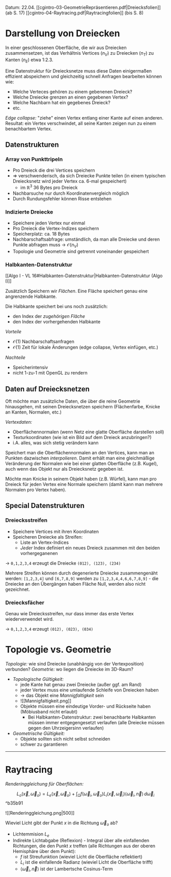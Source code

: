 Datum: 22.04.
[[cgintro-03-GeometrieRepräsentieren.pdf|Dreiecksfolien]] (ab S. 17)
[[cgintro-04-Raytracing.pdf|Raytracingfolien]] (bis S. 8)

# Darstellung von Dreiecken

In einer geschlossenen Oberfläche, die wir aus Dreiecken zusammensetzen, ist das Verhältnis Vertices ($n_V$) zu Dreiecken ($n_{T}$) zu Kanten ($n_{E}$) etwa 1:2.3. 

Eine Datenstruktur für Dreiecksnetze muss diese Daten einigermaßen effizient abspeichern und gleichzeitig schnell Anfragen bearbeiten können wie:
- Welche Verteces gehören zu einem gebenenen Dreieck?
- Welche Dreiecke grenzen an einen gegebenen Vertex?
- Welche Nachbarn hat ein gegebenes Dreieck?
- etc.

*Edge collapse:* "ziehe" einen Vertex entlang einer Kante auf einen anderen. Resultat: ein Vertex verschwindet, all seine Kanten zeigen nun zu einem benachbartem Vertex.

## Datenstrukturen

### Array von Punkttripeln
- Pro Dreieck die drei Vertices speichern
- $\Rightarrow$ verschwenderisch, da sich Dreiecke Punkte teilen (in einem typischen Dreiecksnetz wird jeder Vertex ca. 6-mal gespeichert)
	- im $\mathbb{R}^{3}$ 36 Bytes pro Dreieck
- Nachbarsuche nur durch Koordinatenvergleich möglich
- Durch Rundungsfehler können Risse entstehen

### Indizierte Dreiecke
- Speichere jeden Vertex nur einmal
- Pro Dreieck die Vertex-Indizes speichern
- Speicherplatz: ca. 18 Bytes
- Nachbarschaftsabfrage: umständlich, da man alle Dreiecke und deren Punkte abfragen muss -> $\mathcal{O}(n_V)$
- Topologie und Geometrie sind getrennt voneinander gespeichert

### Halbkanten-Datenstruktur
[[Algo I - VL 16#Halbkanten-Datenstruktur|Halbkanten-Datenstruktur (Algo I)]]

Zusätzlich Speichern wir *Flächen*. Eine Fläche speichert genau eine angrenzende Halbkante.

Die Halbkante speichert bei uns noch zusätzlich:
- den Index der *zugehörigen Fläche*
- den Index der vorhergehenden Halbkante

*Vorteile*
- $\mathcal{O}(1)$ Nachbarschaftsanfragen
- $\mathcal{O}(1)$ Zeit für lokale Änderungen (edge collapse, Vertex einfügen, etc.)

*Nachteile*
- Speicherintensiv
- nicht 1-zu-1 mit OpenGL zu rendern

## Daten auf Dreiecksnetzen
Oft möchte man zusätzliche Daten, die über die reine Geometrie hinausgehen, mit seinen Dreiecksnetzen speichern (Flächenfarbe, Knicke an Kanten, Normalen, etc.)

*Vertexdaten:*
- Oberflächennormalen (wenn Netz eine glatte Oberfläche darstellen soll)
- Texturkoordinaten (wie ist ein Bild auf dem Dreieck anzubringen?)
- i.A. alles, was sich stetig verändern kann

Speichert man die Oberflächennormalen an den Vertices, kann man an Punkten dazwischen *interpolieren*. Damit erhält man eine gleichmäßige Veränderung der Normalen wie bei einer glatten Oberfläche (z.B. Kugel), auch wenn das Objekt nur als Dreiecksnetz gegeben ist.

Möchte man Knicke in seinem Objekt haben (z.B. Würfel), kann man pro Dreieck für jeden Vertex eine Normale speichern (damit kann man mehrere Normalen pro Vertex haben).

## Special Datenstrukturen
### Dreiecksstreifen

- Speichere Vertices mit ihren Koordinaten
- Speicheren Dreiecke als Streifen: 
	- Liste an Vertex-Indices
	- *Jeder* Index definiert ein neues Dreieck zusammen mit den beiden vorhergeganenen

$\to$ `0,1,2,3,4` erzeugt die Dreiecke `(012), (123), (234)`

Mehrere Streifen können durch degenerierte Dreiecke zusammengenäht werden: 
`[1,2,3,4]` und `[6,7,8,9]` werden zu `[1,2,3,4,4,6,6,7,8,9]` - die Dreiecke an den Übergängen haben Fläche Null, werden also nicht gezeichnet.

### Dreiecksfächer

Genau wie Dreiecksstreifen, nur dass immer das erste Vertex wiederverwendet wird.

$\to$ `0,1,2,3,4` erzeugt `(012), (023), (034)`

# Topologie vs. Geometrie

*Topologie:* wie sind Dreiecke (unabhängig von der Vertexposition) verbunden?
*Geometrie:* wo liegen die Dreiecke im 3D-Raum?

- *Topologische Gültigkeit:*
	- jede Kante hat genau zwei Dreiecke (außer ggf. am Rand)
	- jeder Vertex muss eine umlaufende Schleife von Dreiecken haben
	- $\to$ das Objekt eine *Mannigfaltigkeit* sein
	- ![[Mannigfaltigkeit.png]]
	- Objekte müssen eine eindeutige Vorder- und Rückseite haben (Möbiusband nicht erlaubt)
		- Bei Halbkanten-Datenstruktur: zwei benachbarte Halbkanten müssen immer entgegengesetzt verlaufen (alle Dreiecke müssen gegen den Uhrzeigersinn verlaufen)
- *Geometrische Gültigkeit:*
	- Objekte sollten sich nicht selbst schneiden
	- schwer zu garantieren

---

# Raytracing

*Renderinggleichung für Oberflächen:*

$$L_{o}(\vec x, \vec \omega_{o}) = L_{e}(\vec x, \vec \omega_{o}) + \int_{\Omega}f(\vec \omega_{i}, \vec \omega_{o})L_{i}(\vec x, \vec \omega_{i}) \langle \vec \omega_{i}, \vec n \rangle \,d\vec \omega_{i}$$ ^b35b91

![[Renderinggleichung.png|500]]

Wieviel Licht gibt der Punkt $x$ in die Richtung $\vec \omega_o$ ab?
- Lichtemmision $L_e$
- Indirekte Lichtabgabe (Reflexion) - Integral über alle einfallenden Richtungen, die den Punkt $x$ treffen (alle Richtungen aus der oberen Hemisphäre über dem Punkt):
	- $f$ ist Streufunktion (wieviel Licht die Oberfläche reflektiert)
	- $L_i$ ist die einfallende Radianz (wieviel Licht die Oberfläche trifft)
	- $\langle \vec \omega_{i}, \vec n \rangle$ ist der Lambertsche Cosinus-Term